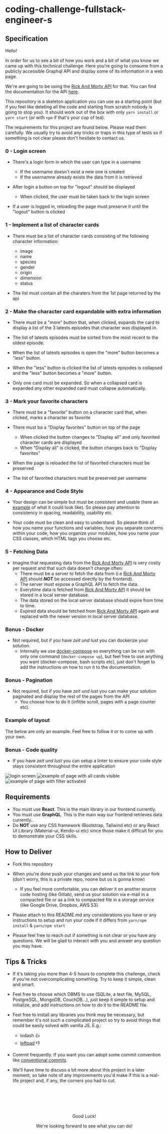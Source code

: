 # coding-challenge-fullstack-engineer-s

## Specification

Hello!

In order for us to see a bit of how you work and a bit of what you know we came up with this technical challenge. Here you're going to consume from a publicly accessible Graphql API and display some of its information in a web page.

We're are going to be using the [Rick And Morty API](https://rickandmortyapi.com/graphql) for that.
You can find the documentation for the API [here](https://rickandmortyapi.com/documentation).

This repository is a skeleton application you can use as a starting point (but if you feel like deleting all the code and starting from scratch nobody is going to stop you). It should work out of the box with only `yarn install` or `yarn start` (or with `npm` if that's your cup of tea).

The requirements for this project are found below. Please read them carefully. We usually try to avoid any tricks or traps in this type of tests so if something is not clear please don't hesitate to contact us.

### 0 - Login screen

- There's a login form in which the user can type in a username
  - If the username doesn't exist a new one is created
  - If the usernamne already exists the data from it is retrieved

- After login a button on top for "logout" should be displayed
  - When clicked, the user must be taken back to the login screen

- If a user is logged in, reloading the page must preserve it until the "logout" button is clicked

### 1 - Implement a list of character cards

- There must be a list of character cards consisting of the following character information:
  - image
  - name
  - species
  - gender
  - origin
  - dimension
  - status

- The list must contain all the charaters from the 1st page returned by the api

### 2 - Make the character card expandable with extra information

- There must be a "more" button that, when clicked, expands the card to display a list of the 3 latests episodes that character was displayed in.

- The list of latests episodes must be sorted from the most recent to the oldest episode.

- When the list of latests episodes is open the "more" button becomes a "less" button.

- When the "less" button is clicked the list of latests episodes is collapsed and the "less" button becomes a "more" button.

- Only one card must be expanded. So when a collapsed card is expanded any other expanded card must collapse automatically.

### 3 - Mark your favorite characters

- There must be a "favorite" button on a character card that, when clicked, marks a character as favorite

- There must ba a "Display favorites" button on top of the page
  - When clicked the button changes to "Display all" and only favorited character cards are displayed
  - When "Display all" is clicked, the button changes back to "Display favorites"

- When the page is reloaded the list of favorited characters must be preserved

- The list of favorited characters must be preserved per username

### 4 - Appearance and Code Style

- Your design can be simple but must be consistent and usable (here an [example](#example-of-layout) of what it could look like). So please pay attention to consistency in spacing, readability, usability etc.

- Your code must be clean and easy to understand. So please think of how you name your functions and variables, how you separate concerns within your code, how you organize your modules, how you name your CSS classes, which HTML tags you choose etc.

### 5 - Fetching Data

- Imagine that requesting data from the [Rick And Morty API](https://rickandmortyapi.com/graphql) is very costly per request and that such data doesn't change often:
  - There must be a server to fetch the data from (i.e [Rick And Morty API](https://rickandmortyapi.com/graphql) should _**NOT**_ be accessed directly by the frontend).
  - The server must expose a GraphQL API to fetch the data.
  - Everytime data is fetched from [Rick And Morty API](https://rickandmortyapi.com/graphql) it should be stored in a local server database.
  - The data stored on the local server database should expire from time to time. 
  - Expired data should be fetched from [Rick And Morty API](https://rickandmortyapi.com/graphql) again and replaced with the newer version in local server database.

### Bonus - Docker

- Not required, but if you have *zeit und lust* you can dockerize your solution.
  - Internally we use [docker-compose](https://docs.docker.com/compose/) so everything can be run with only one command (`docker-compose up`), but feel free to use anything you want (docker-compose, bash scripts etc), just don't forget to add the instructions on how to run it to the documentation.

### Bonus - Pagination

- Not required, but if you have *zeit und lust* you can make your solution paginated and display the rest of the pages from the API
  - You choose how to do it (infitite scroll, pages with a page counter etc).

<h3 id="example-of-layout">Example of layout</h3>

The below are only an example. Feel free to follow it or to come up with your own.

### Bonus - Code quality

- If you have *zeit und lust* you can setup a linter to ensure your code style stays consistent throughout the entire application


![login screen](./logged-out.png)
![example of page with all cards visible](./logged-in-no-filter.png)
![example of page with filter activated](./logged-in-with-filter.png)
## Requirements

- You must use **React**. This is the main library in our frontend currently.
- You must use **GraphQL**. This is the main way our frontend retrieves data currently..
- Do **NOT** use any CSS framework (Bootstrap, Tailwind etc) or any React UI Library (Material-ui, Kendo-ui etc) since those make it difficult for you to demonstrate your CSS skills.

## How to Deliver

- Fork this repository

- When you're done push your changes and send us the link to your fork (don't worry, this is a private repo, noone but us is gonna know)
  - If you feel more comfortable, you can deliver it on another source code hosting (like Gitlab), send us your solution via e-mail in a compacted file or as a link to compacted file in a storage service (like Google Drive, Dropbox, AWS S3).

- Please attach to this README.md any considerations you have or any instructions to setup and run your code if it differs from `yarn/npm install` & `yarn/npm start`

- Please feel free to reach out if something is not clear or you have any questions. We will be glad to interact with you and answer any question you may have.

## Tips & Tricks

- If it's taking you more than 4-5 hours to complete this challenge, check if you're not overcomplicating something. Try to keep it simple, clean and smart.

- Feel free to choose which DBMS to use (SQLite, a text file, MySQL, PostgreSQL, MongoDB, CouchDB...), just keep it simple to setup and initialize, and add instructions on how to do it to the README file.

- Feel free to install any libraries you think may be necessary, but remember it's not such a complicated project so try to avoid things that could be easily solved with vanilla JS. E.g.:
  - lodash :thumbsup:
  - [leftpad](https://qz.com/646467/how-one-programmer-broke-the-internet-by-deleting-a-tiny-piece-of-code/) :thumbsdown:

- Commit frequently. If you want you can adopt some commit convention like [conventional commits](https://www.conventionalcommits.org/en/v1.0.0/).

- We'll have time to discuss a bit more about this project in a later moment, so take note of any improvements you'd make if this is a real-life project and, if any, the corners you had to cut.

<br />
<br />
<br />
<br />

<p style="text-align: center;">Good Luck!</p>
<p style="text-align: center;">We're looking forward to see what you can do!</p>
